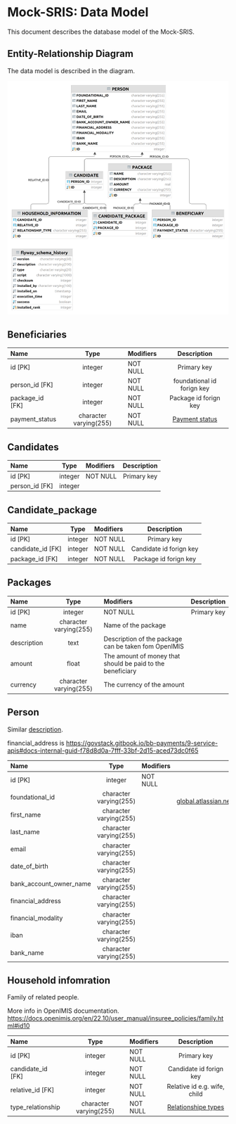 # Mock-SRIS: Data Model

This document describes the database model of the Mock-SRIS.

## Entity-Relationship Diagram

The data model is described in the diagram.

![Entity-Relationship Diagram](images/data-model-diagram.png)


## Beneficiaries
| Name               |  Type   | Modifiers        |         Description         |
|:-------------------|:-------:|:----------- |:---------------------------:|
| id [PK]            | integer | NOT NULL |         Primary key         |
| person_id [FK]     | integer | NOT NULL | foundational id forign key  |
| package_id    [FK] | integer | NOT NULL |    Package id forign key    |
| payment_status     |   character varying(255)    | NOT NULL | [Payment status](status.md) |

## Candidates

| Name                    |          Type          | Modifiers |          Description         |
|:------------------------|:----------------------:|:----------|:----------------------------:|
| id [PK]                 |        integer         | NOT NULL  |         Primary key          |
| person_id   [FK]            |        integer         |           |                              |


## Candidate_package
| Name              |  Type   | Modifiers        |       Description       |
|:------------------|:-------:|:----------- |:-----------------------:|
| id [PK]           | integer | NOT NULL |       Primary key       |
| candidate_id [FK] | integer | NOT NULL | Candidate id forign key |
| package_id [FK]   | integer | NOT NULL |  Package id forign key  |


## Packages

| Name        |          Type          | Modifiers                                                  |                  Description      |
|:------------|:----------------------:|:-----------------------------------------------------------|:----------------------------------------------------:|
| id [PK]     |        integer         | NOT NULL                                                   |                     Primary key                      |
| name        | character varying(255) | Name of the package                                        |
| description |          text          | Description of the package can be taken fom OpenIMIS       |
| amount      |     float     | The amount of money that should be paid to the beneficiary |
| currency    | character varying(255) | The currency of the amount                             |

## Person

Similar [description](https://openid.net/specs/openid-connect-core-1_0.html#5.1.%20Standard%20Claims).

financial_address is https://govstack.gitbook.io/bb-payments/9-service-apis#docs-internal-guid-f78d8d0a-7fff-33bf-2d15-aced73dc0f65


| Name                    |  Type   | Modifiers |                                                                                                       Description                                                                                                       |
|:------------------------|:-------:|:----------|:-----------------------------------------------------------------------------------------------------------------------------------------------------------------------------------------------------------------------:|
| id [PK]                 | integer | NOT NULL  |                                                                                                       Primary key                                                                                                       |
| foundational_id         | character varying(255)  |           |              UUID is a temporary solution for showing Foundational Id.  https://govstack-global.atlassian.net/wiki/spaces/DEMO/pages/111575043/Service+Blueprint+of+Unconditional+Social+Cash+Transfer               |
| first_name              | character varying(255)  |           |                                                                                                    Person first name                                                                                                    |
| last_name               | character varying(255)  |           |                                                                                                    Person last name                                                                                                     |
| email                   | character varying(255)  |           |                                                                                                      Person email                                                                                                       |
| date_of_birth           | character varying(255)  |           |                                                                                                  Person date of birth                                                                                                   |
| bank_account_owner_name | character varying(255)  |           |                                    Bacnk Account Owner name. [More info](https://github.com/GovStackWorkingGroup/sandbox-bb-payments/tree/bad263faa7ff1c4d7788751e9cd06899c561853a)                                     |
| financial_address       | character varying(255)  |           |                                        Financial address [More info](https://github.com/GovStackWorkingGroup/sandbox-bb-payments/tree/bad263faa7ff1c4d7788751e9cd06899c561853a)                                         |
| financial_modality      | character varying(255)  |           |                                        Financial modality [More info](https://github.com/GovStackWorkingGroup/sandbox-bb-payments/tree/bad263faa7ff1c4d7788751e9cd06899c561853a)                                        |
| iban                    | character varying(255)  |           |                                International Bank Account Number  [More info](https://github.com/GovStackWorkingGroup/sandbox-bb-payments/tree/bad263faa7ff1c4d7788751e9cd06899c561853a)                                |
| bank_name               | character varying(255)  |           |                                            Bank name  [More info](https://github.com/GovStackWorkingGroup/sandbox-bb-payments/tree/bad263faa7ff1c4d7788751e9cd06899c561853a)                                            |

## Household infomration
Family of related people.

More info in OpenIMIS documentation.
https://docs.openimis.org/en/22.10/user_manual/insuree_policies/family.html#id10

| Name              |  Type   | Modifiers        |                   Description                   |
|:------------------|:-------:|:----------- |:-----------------------------------------------:|
| id [PK]           | integer | NOT NULL |                   Primary key                   |
| candidate_id [FK] | integer | NOT NULL |             Candidate id forign key             |
| relative_id [FK]  | integer | NOT NULL |           Relative id e.g. wife, child          |
| type_relationship | character varying(255) | NOT NULL |  [Relationshipe types](relatioship-types.md)|
